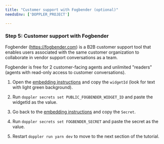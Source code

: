 ```yaml
---
title: "Customer support with Fogbender (optional)"
needsEnv: ['DOPPLER_PROJECT']

---
```


### Step 5: Customer support with Fogbender

Fogbender (<a href="https://fogbender.com" target="_blank">https://fogbender.com</a>) is a B2B customer support tool that enables users associated with the same customer organization to collaborate in vendor support conversations as a team.

Fogbender is free for 2 customer-facing agents and unlimited "readers" (agents with read-only access to customer conversations).

1. Open the <a href="https://fogbender.com/admin/-/-/settings/embed" target="_blank">embedding instructions</a> and copy the `widgetId` (look for text with light green background).

2. Run `doppler secrets set PUBLIC_FOGBENDER_WIDGET_ID` and paste the widgetId as the value.

3. Go back to the <a href="https://fogbender.com/admin/-/-/settings/embed" target="_blank">embedding instructions</a> and copy the `Secret`.

4. Run `doppler secrets set FOGBENDER_SECRET` and paste the secret as the value.

5. Restart `doppler run yarn dev` to move to the next section of the tutorial.
